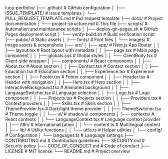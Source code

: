 luca-portfolio/
├── .github/                      # GitHub configuration
│   ├── ISSUE_TEMPLATE/           # Issue templates
│   └── PULL_REQUEST_TEMPLATE.md  # Pull request template
├── docs/                        # Project documentation
│   └── project-structure.md     # This file
├── scripts/                     # Automation and maintenance scripts
│   ├── deploy-gh-pages.sh       # GitHub Pages deployment script
│   └── verify-build.sh          # Build verification script
├── public/                      # Static assets
│   ├── fonts/                   # Font files
│   └── images/                  # Image assets & screenshots
├── src/
│   ├── app/                      # Next.js App Router
│   │   ├── layout.tsx            # Root layout with metadata
│   │   ├── page.tsx              # Main page component
│   │   ├── globals.css           # Global styles
│   │   └── ClientBody.tsx        # Client-side wrapper
│   ├── components/               # React components
│   │   ├── About.tsx             # About section
│   │   ├── Contact.tsx           # Contact section
│   │   ├── Education.tsx         # Education section
│   │   ├── Experience.tsx        # Experience section
│   │   ├── Footer.tsx            # Footer component
│   │   ├── Header.tsx            # Header with navigation
│   │   ├── Hero.tsx              # Hero section
│   │   ├── InteractiveBackground.tsx # Animated background
│   │   ├── LanguageSwitcher.tsx  # Language selection
│   │   ├── Logo.tsx              # Logo component
│   │   ├── Projects.tsx          # Projects section
│   │   ├── Providers.tsx         # Context providers
│   │   ├── Skills.tsx            # Skills section
│   │   ├── ThemeProvider.tsx     # Dark/light theme provider
│   │   ├── ThemeSwitcher.tsx     # Theme toggle
│   │   └── ui/                   # shadcn/ui components
│   ├── contexts/                 # React contexts
│   │   └── LanguageContext.tsx   # Language context provider
│   ├── i18n/                     # Internationalization
│   │   └── content.ts            # Multilingual content
│   ├── lib/                      # Utility functions
│   │   └── utils.ts              # Helper utilities
│   └── config/                   # Configuration
│       └── languages.ts          # Language settings
├── CONTRIBUTING.md              # Contribution guidelines
├── SECURITY.md                  # Security policy
├── CODE_OF_CONDUCT.md           # Code of conduct
├── LICENSE                      # MIT license
└── README.md                    # Project overview
